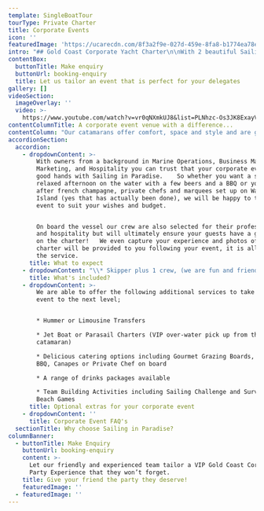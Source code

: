 ```yaml
---
template: SingleBoatTour
tourType: Private Charter
title: Corporate Events
icon: ''
featuredImage: 'https://ucarecdn.com/8f3a2f9e-027d-459e-8fa8-b1774ea78e36/'
intro: "## Gold Coast Corporate Yacht Charter\n\nWith 2 beautiful Sailing Catamarans available for charter, Sailing in Paradise offers an unforgettable experience that your group will be talking about for years to come. Ideal for staff parties, team building days, conference delegate activities or partner programs, we can tailor a perfect event to suit your requirements.\r\n\nSailing the picturesque Gold Coast Broadwater aboard your own private yacht you will enjoy spectacular views and access to pristine beaches and isolated islands\r\n\nsurrounded by crystal clear, turquoise waters.   A dusk charter gives you front row seats to the best waterfront, sunset views on the coast, as the city lights set a backdrop for your celebrations."
contentBox:
  buttonTitle: Make enquiry
  buttonUrl: booking-enquiry
  title: Let us tailor an event that is perfect for your delegates
gallery: []
videoSection:
  imageOverlay: ''
  video: >-
    https://www.youtube.com/watch?v=vr0qNXmkUJ8&list=PLNhzc-Os3JK8ExayVzzoHVvP2c0-4_oqt
contentColumnTitle: A corporate event venue with a difference...
contentColumn: "Our catamarans offer comfort, space and style and are guaranteed to create a social atmosphere for your cruise.    With 30 and 20 capacity boats in the fleet, Sailing in Paradise can accommodate small intimate groups or larger gatherings.   We can also arrange additional vessels for a 'yacht raft up' for up to 90 people.  Imagine your own private fleet of yachts setting sail for a secret rendezvous location for an afternoon of fun in the sunshine.  \rRead more about our raft up events here.   \n\nFor the ultimate in stress-free event planning we offer a range of catering and drinks packages.  Partnering with some of the Gold Coast's best caterers we offer a plethora of dining options from gourmet grazing boards to private chefs.  \r\n\n\rWant to know more about us or our boats?"
accordionSection:
  accordion:
    - dropdownContent: >-
        With owners from a background in Marine Operations, Business Management,
        Marketing, and Hospitality you can trust that your corporate event is in
        good hands with Sailing in Paradise.    So whether you want a simple
        relaxed afternoon on the water with a few beers and a BBQ or you are
        after french champagne, private chefs and marquees set up on Wavebreak
        Island (yes that has actually been done), we will be happy to tailor an
        event to suit your wishes and budget.  


        On board the vessel our crew are also selected for their professionalism
        and hospitality but will ultimately ensure your guests have a great time
        on the charter!   We even capture your experience and photos of the
        charter will be provided to you following your event, it is all part of
        the service.
      title: What to expect
    - dropdownContent: "\\* Skipper plus 1 crew, (we are fun and friendly, laid-back yet\r professional) we promise your guests will love us,\r\n\n\\* Use of Stand up Paddle Boards, beach games, cute\r inflatables, snorkelling gear, fishing rods,\r\n\n\\* Use of small marine BBQ if required,\r\n\n\\* Use of 2 large eskies (ice supplied) if required,\r\n\n\\* Memento Photos taken by our crew\r\n\n\\* Access to Spotify account\r\n\n\\* Lots of fun!"
      title: What's included?
    - dropdownContent: >-
        We are able to offer the following additional services to take your
        event to the next level;


        * Hummer or Limousine Transfers

        * Jet Boat or Parasail Charters (VIP over-water pick up from the
        catamaran)

        * Delicious catering options including Gourmet Grazing Boards, Tapas,
        BBQ, Canapes or Private Chef on board

        * A range of drinks packages available

        * Team Building Activities including Sailing Challenge and Survivor
        Beach Games
      title: Optional extras for your corporate event
    - dropdownContent: ''
      title: Corporate Event FAQ's
  sectionTitle: Why choose Sailing in Paradise?
columnBanner:
  - buttonTitle: Make Enquiry
    buttonUrl: booking-enquiry
    content: >-
      Let our friendly and experienced team tailor a VIP Gold Coast Corporate
      Party Experience that they won’t forget.
    title: Give your friend the party they deserve!
    featuredImage: ''
  - featuredImage: ''
---
```


